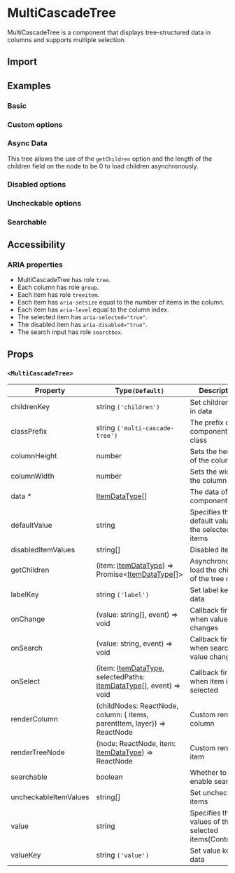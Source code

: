 # MultiCascadeTree

MultiCascadeTree is a component that displays tree-structured data in columns and supports multiple selection.

## Import

<!--{include:<import-guide>}-->

## Examples

### Basic

<!--{include:`basic.md`}-->

### Custom options

<!--{include:`custom.md`}-->

### Async Data

This tree allows the use of the `getChildren` option and the length of the children field on the node to be 0 to load children asynchronously.

<!--{include:`async.md`}-->

### Disabled options

<!--{include:`disabled-options.md`}-->

### Uncheckable options

<!--{include:`uncheckable-options.md`}-->

### Searchable

<!--{include:`searchable.md`}-->

## Accessibility

### ARIA properties

- MultiCascadeTree has role `tree`.
- Each column has role `group`.
- Each item has role `treeitem`.
- Each item has `aria-setsize` equal to the number of items in the column.
- Each item has `aria-level` equal to the column index.
- The selected item has `aria-selected="true"`.
- The disabled item has `aria-disabled="true"`.
- The search input has role `searchbox`.

## Props

### `<MultiCascadeTree>`

<!-- prettier-sort-markdown-table -->

| Property              | Type`(Default)`                                                                    | Description                                            |
| --------------------- | ---------------------------------------------------------------------------------- | ------------------------------------------------------ |
| childrenKey           | string `('children')`                                                              | Set children key in data                               |
| classPrefix           | string `('multi-cascade-tree')`                                                    | The prefix of the component CSS class                  |
| columnHeight          | number                                                                             | Sets the height of the column                          |
| columnWidth           | number                                                                             | Sets the width of the column                           |
| data \*               | [ItemDataType][item][]                                                             | The data of component                                  |
| defaultValue          | string                                                                             | Specifies the default value of the selected items      |
| disabledItemValues    | string[]                                                                           | Disabled items                                         |
| getChildren           | (item: [ItemDataType][item]) => Promise&lt;[ItemDataType][item][]&gt;              | Asynchronously load the children of the tree node.     |
| labelKey              | string `('label')`                                                                 | Set label key in data                                  |
| onChange              | (value: string[], event) => void                                                   | Callback fired when value changes                      |
| onSearch              | (value: string, event) => void                                                     | Callback fired when search value changes               |
| onSelect              | (item: [ItemDataType][item], selectedPaths: [ItemDataType][item][], event) => void | Callback fired when item is selected                   |
| renderColumn          | (childNodes: ReactNode, column: { items, parentItem, layer}) => ReactNode          | Custom render column                                   |
| renderTreeNode        | (node: ReactNode, item: [ItemDataType][item]) => ReactNode                         | Custom render item                                     |
| searchable            | boolean                                                                            | Whether to enable search                               |
| uncheckableItemValues | string[]                                                                           | Set uncheckable items                                  |
| value                 | string                                                                             | Specifies the values of the selected items(Controlled) |
| valueKey              | string `('value')`                                                                 | Set value key in data                                  |

<!--{include:(_common/types/item-data-type.md)}-->

[item]: #code-ts-item-data-type-code

